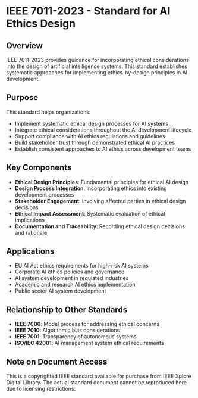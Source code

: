 # IEEE 7011-2023 - Standard for AI Ethics Design

## Overview
IEEE 7011-2023 provides guidance for incorporating ethical considerations into the design of artificial intelligence systems. This standard establishes systematic approaches for implementing ethics-by-design principles in AI development.

## Purpose
This standard helps organizations:
- Implement systematic ethical design processes for AI systems
- Integrate ethical considerations throughout the AI development lifecycle
- Support compliance with AI ethics regulations and guidelines
- Build stakeholder trust through demonstrated ethical AI practices
- Establish consistent approaches to AI ethics across development teams

## Key Components
- **Ethical Design Principles**: Fundamental principles for ethical AI design
- **Design Process Integration**: Incorporating ethics into existing development processes  
- **Stakeholder Engagement**: Involving affected parties in ethical design decisions
- **Ethical Impact Assessment**: Systematic evaluation of ethical implications
- **Documentation and Traceability**: Recording ethical design decisions and rationale

## Applications
- EU AI Act ethics requirements for high-risk AI systems
- Corporate AI ethics policies and governance
- AI system development in regulated industries
- Academic and research AI ethics implementation
- Public sector AI system development

## Relationship to Other Standards
- **IEEE 7000**: Model process for addressing ethical concerns
- **IEEE 7010**: Algorithmic bias considerations
- **IEEE 7001**: Transparency of autonomous systems
- **ISO/IEC 42001**: AI management system ethical requirements

## Note on Document Access
This is a copyrighted IEEE standard available for purchase from IEEE Xplore Digital Library. The actual standard document cannot be reproduced here due to licensing restrictions.
